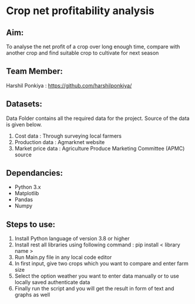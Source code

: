 # **Crop net profitability analysis**

## Aim:
To analyse the net profit of a crop over long enough time, compare with another crop and find suitable crop to cultivate for next season

## Team Member:
Harshil Ponkiya : https://github.com/harshilponkiya/

## Datasets:
Data Folder contains all the required data for the project. Source of the data is given below.

1. Cost data : Through surveying local farmers
2. Production data : Agmarknet website
3. Market price data : Agriculture Produce Marketing Committee (APMC) source

## Dependancies:
* Python 3.x
* Matplotlib
* Pandas
* Numpy

## Steps to use:
1. Install Python language of version 3.8 or higher
2. Install rest all libraries using following command : pip install < library name >
3. Run Main.py file in any local code editor
4. In first input, give two crops which you want to compare and enter farm size
5. Select the option weather you want to enter data manually or to use locally saved authenticate data
6. Finally run the script and you will get the result in form of text and graphs as well

